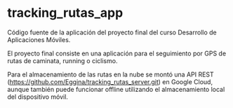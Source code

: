 # tracking_rutas_app
Código fuente de la aplicación del proyecto final del curso Desarrollo de Aplicaciones Móviles.

El proyecto final consiste en una aplicación para el seguimiento por GPS de rutas de caminata, running o ciclismo. 

Para el almacenamiento de las rutas en la nube se montó una API REST (https://github.com/Eggina/tracking_rutas_server.git) en Google Cloud, aunque también puede funcionar offline utilizando el almacenamiento local del dispositivo móvil.
